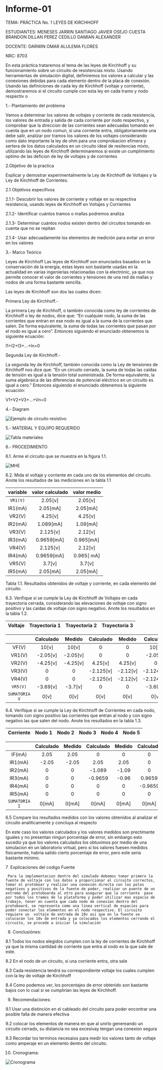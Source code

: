 # Informe-01 

TEMA: PRÁCTICA No. 1 LEYES DE KIRCHHOFF

ESTUDIANTES:  MENESES JARRIN SANTIAGO JAVIER OSEJO CUESTA BRANDON DILLAN PEREZ CEDILLO DAMIAN ALEXANDER 
    
DOCENTE: DARWIN OMAR ALULEMA FLORES 
 
NRC:  8703

En esta práctica trataremos el tema de las leyes de Kirchhoff y su funcionamiento sobre un circuito de resistencias mixto. Usando herramientas de simulación digital, definiremos los valores a calcular y las conexiones debidas para cada elemento dentro de la placa de conexión. Usando las definiciones de cada ley de Kirchhoff (voltaje y corriente), demostraremos si el circuito cumple con esta ley en cada tramo y nodo respectiv o

1.- Plantamiento del problema

Vamos a determinar los valores de voltajes y corriente de cada resistencia, los valores de entrada y salida de cada corriente por nodo respectivo, y comprobar que la direccion de las corrientes sean adecuadas tomando en cuenta que en un nodo comun, si una corriente entra, obligatoriamente una debe salir, analizar por tramos los valores de los voltajes considerando como dato importante la ley de ohm para una comprobacion efimera y  sertera de los datos calculados en un circuito ideal de resitencias mixto, utilizando las leyes de Kirchhoff determinaremos si existe un cumplimiento optimo de las deficion de ley de voltajes y de corrientes

2.Objetivo de la practica

Explicar y demostrar experimentalmente la Ley de Kirchhoff de Voltajes y la Ley de Kirchhoff de Corrientes. 

2.1 Objetivos especifivos 

2.1.1- Descubrir los valores de corriente y voltaje en su respectiva resistencia, usando leyes de Kirchhoff en Voltajes y Corrientes

2.1.2- Identificar cuántos tramos o mallas podremos analiza

2.1.3- Determinar cuántos nodos existen dentro del circuitos tomando en cuenta que no se repitan

2.1.4- Usar adecuadamente los elementos de medición para evitar un error en los valores

3.- Marco Teórico

Leyes de Kirchhoff
Las leyes de Kirchhoff son enunciados basados en la conservación de la energía, estas leyes son bastante usadas en la actualidad en varias ingenierías relacionadas con la electrónic, ya que nos permite conocer el valor de corrientes y tensiones de una red de mallas y nodos de una forma bastante sencilla. 

Las leyes de Kirchhoff son dos las cuales dicen: 

Primera Ley de Kirchhoff.- 

La primera Ley de Kirchhoff, o también conocida como ley de corrientes de Kirchhoff o ley de nodos, dice que: “En cualquier nodo, la suma de las corrientes que entran en ese nodo es igual a la suma de la corrientes que salen. De forma equivalente, la suma de todas las corrientes que pasan por el nodo es igual a cero”.
Entonces siguiendo el enunciado obtenemos la siguiente ecuación: 

I1+I2+I3+...+In=0

Segunda Ley de Kirchhoff.- 

La segunda ley de Kirchhoff, también conocida como la Ley de tensiones de Kirchhoff nos dice que: “En un circuito cerrado, la suma de todas las caídas de tensión es igual a la tensión total suministrada. De forma equivalente, la suma algebraica de las diferencias de potencial eléctrico en un circuito es igual a cero.” 
Entonces siguiendo el enunciado obtenemos la siguiente ecuación: 

V1+V2+V3+...+Vn=0

4.- Diagram 

![Ejemplo de circuito resistivo](https://github.com/BrandonOsejo/lab-circuitos/blob/master/L1I1.png)

5.- MATERIAL Y EQUIPO REQUERIDO

![Tabla materiales](https://github.com/BrandonOsejo/lab-circuitos/blob/master/L1I2.png)

6.- PROCEDIMIENTO  
 
6.1. Arme el circuito que se muestra en la figura 1.1. 

![MHE](https://github.com/BrandonOsejo/lab-circuitos/blob/master/L1I3.png)

6.2. Mida el voltaje y corriente en cada uno de los elementos del circuito. Anote los resultados de las mediciones en la tabla 1.1

| variable | valor calculado | valor medio |
|  :---:|  :---: | :---: |
| `VR1(V)` | 2.05[v] |2.05[v]|
| IR1(mA) | 2.05[mA] |2.05[mA]|
| VR2(V)| 4.25[v]|4.25[v]|
| IR2(mA) | 1.089[mA] |1.09[mA]|
| VR3(V) | 2.125[v]|2.12[v]|
| IR3(mA) | 0.9659[mA] |0.965[mA] |
| VR4(V)| 2.125[v] |2.12[v]|
| IR4(mA)| 0.9659[mA] |0.965[ mA]|
| VR5(V) | 3.7[v] |3.7[v]|
| IR5(mA) | 2.05[mA] |2.05[mA]|

Tabla 1.1. Resultados obtenidos de voltaje y corriente, en cada elemento del circuito.

6.3. Verifique si se cumple la Ley de Kirchhoff de Voltajes en cada trayectoria cerrada, considerando las elevaciones de voltaje con signo positivo y las caídas de voltaje con signo negativo. Anote los resultados en la tabla 1.2. 

| Voltaje| Trayectoria 1 | Trayectoria 2 |Trayectoria 3 |
|  :---:|  :---: | :---: | :---: |

|        | Calculado | Medido|Calculado |Medido|Calculado|Medido|
|  :---:|  :---: | :---: | :---: |:---: | :---: | :---: |
| VF(V)       | 10[v]   |10[v]   |  0      |0       |10[v]     |10[v]   |  
| VR1(V)      | -2.05[v]|-2.05[v]|  0      |0       |-2.05[v]  |-2.05[v]|  
| VR2(V)      | -4.25[v]|-4.25[v]|4.25[v]  |4.25[v] | 0        |0       |
| VR3(V)      | 0       |0       |-2.125[v]|-2.12[v]|-2.1249[v]|-2.12[v]| 
| VR4(V)      | 0       |0       |-2.125[v]|-2.12[v]|-2.1249[v]|-2.12[v]|
| `VR5(V)`    | -3.69[v]|-3.7[v] | 0       |0       |-3.69[v]  |-3.7[v] |
| `SUMATORIA V` | 0[v]    |0[v]    | 0[v]    |0[v]    |0[v]      |0[v]    |

6.4. Verifique si se cumple la Ley de Kirchhoff de Corrientes en cada nodo, tomando con signo positivo las corrientes que entran al nodo y con signo negativo las que salen  del nodo. Anote los resultados en la tabla 1.3.

| Corriente| Nodo 1 | Nodo 2 |Nodo 3 |Nodo 4 |Nodo 5 |
|  :---:|  :---: | :---: | :---: | :---: | :---: |

|        | Calculado | Medido|Calculado |Medido|Calculado|Medido|Calculado|Medido|Calculado|Medido|
|  :---:|  :---: | :---: | :---: |:---: | :---: | :---: |:---: |:---: |:---: |:---: |
| IF(mA)        | 2.05 |2.05  |  0    |0     |0      |0    |0     |  0  |-2.05    | -2.05  |     
| IR1(mA)       | -2.05|-2.05 |  2.05 |2.05  |0      |0    |0     |  0  |  0    |  0    |    
| IR2(mA)       | 0    |0     |-1.089 |-1.09 | 0     |0    |1.089 |   1.09    |  0  |  0    |  
| IR3(mA)       | 0    |0     |-0.9659|-0.96 |0.9659 |0.96 |0     | 0    |  0    |  0    |   
| IR4(mA)       | 0    |0     |0      |0     |-0.9659|-0.96|0.9659|   0.96 |   0 |  0    |  
| IR5(mA)       |  0   |0     | 0     |0     |0      |0    |-2.05 |   -2.05|  2.05  | 2.05  |  
| `SUMATORIA I` | 0[mA]|0[mA] | 0[mA] |0[mA] |0[mA]  |0[mA]|0[mA] |  0[mA] | 0[mA]  |0[mA]   |  

6.5  ​Compare los resultados medidos con los valores obtenidos al analizar el circuito analíticamente y concluya al respecto
 
 En este caso los valores calculados y los valores medidos son prectimante iguales y no presentan ningun porcentaje de error,  sin embargo esto sucedio ya que los valores calculados los obtuvimos por medio de una simulacion en un laboratorio virtual, pero si los valores fuesen medidos fisicamente, habria salido cierto porcentaje de error, pero este seria bastante minimo.
 
7  ​ Explicaciones del codigo Fuente

     Para la implementacion dentro del simulado debemos tomar primero la fuente de voltaje con los datos a proporcionar al circuito correctos, tomar el protoboar y realizar una conexión directa con los polos negativos y positivos de la fuente de poder, realizar un puente de un extremo del protoboarda al otro para asegurar que la corriente  pase por todos los tramos de la plataforma y poder utilizar mas espacio de trabajo, tener en cuenta que cada nodo de conexíon dentro del protoboard, se representa como una linea vertical de espacios para poder conectar los elementos en el nodo respectivo. El circuito requiere un  voltaje de entrada de 10v asi que en la fuente se colocaran los 10v de entrada y ya colocados los elementos cerrando el circuito, se procede a iniciar la simulación 
8)   Conclusiónes: 

8.1   Todos los nodos elegidos cumplen con la ley de corrientes de Kirchhoff ya que la misma cantidad de corriente que entra al nodo es la que sale de este. 

8.2 En el nodo de un circuito, si una corriente entra, otra sale

8.3 Cada resistencia tendrá su correspondiente voltaje los cuales cumplen con la ley de voltaje de Kirchhoff

8.4 Como podemos ver, los porcentajes de error obtenido son bastante bajos con lo cual si se cumplirían las leyes de Kirchhoff.

9) Recomendaciones: 

9.1 Usar una distinción en el cableado del circuito para poder encontrar una posible falla de manera  efectiva

9.2  colocar los elementos de manera en que al unirlo genereando un circuito cerrado, su distancia no sea excesivay tengan una conexion segura 

9.3 Recordar los terminos necesaios para  medir los valores tanto de voltaje como amperaje en un elemento dentro del circuito.

10) Cronograma:

![Cronograma](https://github.com/Damian-A-Perez/Informe-01/blob/master/img/L1I4.jpeg)
